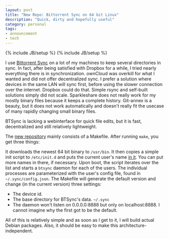 ```yaml
---
layout: post
title: "New Repo: Bittorrent Sync on 64 bit Linux"
description: "Quick, dirty and hopefully useful"
category: personal
tags:
- announcement
- tech
---
```

{% include JB/setup %}
{% include JB/setup %}

I use [Bittorrent
Sync](http://labs.bittorrent.com/experiments/sync.html) on a lot of my
machines to keep several directories in sync. In fact, after being
satisfied with Dropbox for a while, I tried nearly everything there is
in synchronization. ownCloud was overkill for what I wanted and did not
offer decentralized sync. I prefer a solution where devices in the same
LAN will sync first, before using the slower connection over the
internet. Dropbox could do that. Simple rsync and self-built solutions
simply did not scale. Sparkleshare does not really work for my mostly
binary files because it keeps a complete history. Git-annex is a beauty,
but it does not work automatically and doesn't really fit the usecase of
many rapidly changing small binary files.

BTSync is lacking a webinterface for quick file edits, but it is fast,
decentralized and still relatively lightweight.

The [new repository](https://github.com/heichblatt/btsync) mainly
consists of a Makefile. After running `make`, you get three things:

It downloads the newest 64 bit binary to `/usr/bin`. It then copies a
simple init script to `/etc/init.d` and puts the current user's name [in
it](https://github.com/heichblatt/btsync/blob/master/init.d/btsync#L4).
You can put more names in there, if necessary. Upon boot, the script
iterates over the list and starts a `btsync` daemon for each of the
users. The individual processes are parameterized with the user's config
file, found in `~/.sync/config.json`. The Makefile will generate the
default version and change (in the current version) three settings:

-   The device id.
-   The base directory for BTSync's data. `~/.sync`
-   The daemon won't listen on 0.0.0.0:8888 but only on localhost:8888.
    I cannot imagine why the first got to be the default.

All of this is relatively simple and as soon as I get to it, I will
build actual Debian packages. Also, it should be easy to make this
architecture-independent.
